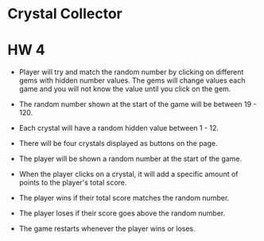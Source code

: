 # Crystal Collector
# HW 4

* Player will try and match the random number by clicking on different gems with hidden number values.  The gems will change values each game and you will not know the value until you click on the gem.

* The random number shown at the start of the game will be between 19 - 120.

* Each crystal will have a random hidden value between 1 - 12.

* There will be four crystals displayed as buttons on the page.

* The player will be shown a random number at the start of the game.

* When the player clicks on a crystal, it will add a specific amount of points to the player's total score. 

* The player wins if their total score matches the random number.

* The player loses if their score goes above the random number.

* The game restarts whenever the player wins or loses.




